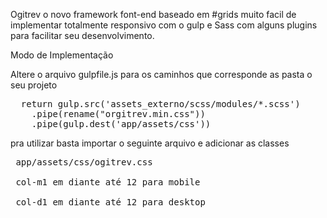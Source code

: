 Ogitrev o novo framework font-end baseado em #grids muito facil de implementar totalmente responsivo com o gulp e Sass com alguns plugins para facilitar seu desenvolvimento.

Modo de Implementação

Altere o arquivo gulpfile.js para os caminhos que corresponde as pasta o seu projeto
<pre>
  return gulp.src('assets_externo/scss/modules/*.scss')
    .pipe(rename("orgitrev.min.css"))
    .pipe(gulp.dest('app/assets/css'))
</pre>

pra utilizar basta importar o seguinte arquivo e adicionar as classes
<pre>
 app/assets/css/ogitrev.css
 
 col-m1 em diante até 12 para mobile 
 
 col-d1 em diante até 12 para desktop
</pre>
